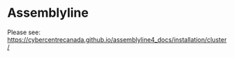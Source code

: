 Assemblyline
============

Please see: https://cybercentrecanada.github.io/assemblyline4_docs/installation/cluster/
